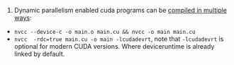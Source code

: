 

1. Dynamic parallelism enabled cuda programs can be [compiled in multiple ways](https://docs.nvidia.com/cuda/cuda-compiler-driver-nvcc/index.html#nvcc-options-for-separate-compilation):

- `nvcc --device-c -o main.o main.cu && nvcc -o main main.cu`
- `nvcc  -rdc=true main.cu -o main -lcudadevrt`, note that `-lcudadevrt` is optional for modern CUDA versions. Where deviceruntime is already linked by default.